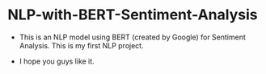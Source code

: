 # NLP-with-BERT-Sentiment-Analysis

* This is an NLP model using BERT (created by Google) for Sentiment Analysis. This is my first NLP project.

* I hope you guys like it.
